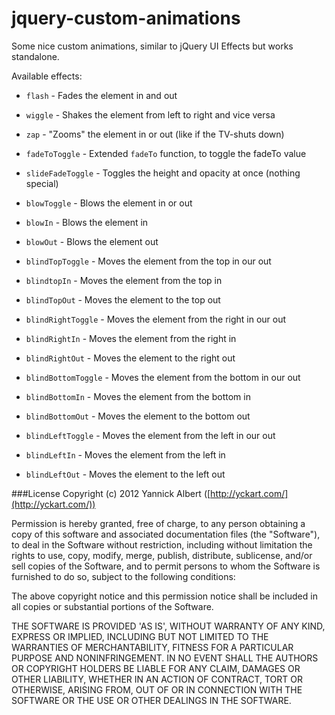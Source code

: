 jquery-custom-animations
========================

Some nice custom animations, similar to jQuery UI Effects but works standalone.

Available effects:

- `flash` - Fades the element in and out
- `wiggle` - Shakes the element from left to right and vice versa
- `zap` - "Zooms" the element in or out (like if the TV-shuts down)

- `fadeToToggle` - Extended `fadeTo` function, to toggle the fadeTo value
- `slideFadeToggle` - Toggles the height and opacity at once (nothing special)

- `blowToggle` - Blows the element in or out
- `blowIn` - Blows the element in
- `blowOut` - Blows the element out

- `blindTopToggle` - Moves the element from the top in our out
- `blindtopIn` - Moves the element from the top in
- `blindTopOut` - Moves the element to the top out

- `blindRightToggle` - Moves the element from the right in our out
- `blindRightIn` - Moves the element from the right in
- `blindRightOut` - Moves the element to the right out

- `blindBottomToggle` - Moves the element from the bottom in our out
- `blindBottomIn` - Moves the element from the bottom in
- `blindBottomOut` - Moves the element to the bottom out

- `blindLeftToggle` - Moves the element from the left in our out
- `blindLeftIn` - Moves the element from the left in
- `blindLeftOut` - Moves the element to the left out

###License
Copyright (c) 2012 Yannick Albert ([http://yckart.com/](http://yckart.com/))

Permission is hereby granted, free of charge, to any person obtaining a copy of this software and associated documentation files (the "Software"), to deal in the Software without restriction, including without limitation the rights to use, copy, modify, merge, publish, distribute, sublicense, and/or sell copies of the Software, and to permit persons to whom the Software is furnished to do so, subject to the following conditions:

The above copyright notice and this permission notice shall be included in all copies or substantial portions of the Software.

THE SOFTWARE IS PROVIDED 'AS IS', WITHOUT WARRANTY OF ANY KIND, EXPRESS OR IMPLIED, INCLUDING BUT NOT LIMITED TO THE WARRANTIES OF MERCHANTABILITY, FITNESS FOR A PARTICULAR PURPOSE AND NONINFRINGEMENT. IN NO EVENT SHALL THE AUTHORS OR COPYRIGHT HOLDERS BE LIABLE FOR ANY CLAIM, DAMAGES OR OTHER LIABILITY, WHETHER IN AN ACTION OF CONTRACT, TORT OR OTHERWISE, ARISING FROM, OUT OF OR IN CONNECTION WITH THE SOFTWARE OR THE USE OR OTHER DEALINGS IN THE SOFTWARE.

